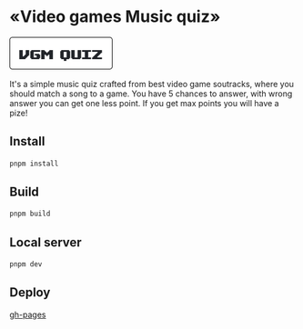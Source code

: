 # «Video games Music quiz»

[![VGM Logo](./readme/logo.png)](https://likurg42.github.io/vgm-quiz/)

It's a simple music quiz crafted from best video game soutracks, where you should match a song to a game. You have 5 chances to answer, with wrong answer you can get one less point. If you get max points you will have a pize!

## Install

```sh
pnpm install
```

## Build

```sh
pnpm build
```

## Local server

```sh
pnpm dev
```

## Deploy

[gh-pages](https://likurg42.github.io/vgm-quiz/)
